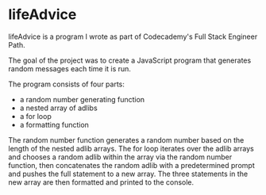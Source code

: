 # lifeAdvice

lifeAdvice is a program I wrote as part of Codecademy's Full Stack Engineer Path. 

The goal of the project was to create a JavaScript program that generates random messages each time it is run. 

The program consists of four parts:
- a random number generating function
- a nested array of adlibs
- a for loop
- a formatting function

The random number function generates a random number based on the length of the nested adlib arrays. The for loop iterates over the adlib arrays and chooses a random adlib within the array via the random number function, then concatenates the random adlib with a predetermined prompt and pushes the full statement to a new array. The three statements in the new array are then formatted and printed to the console.  
